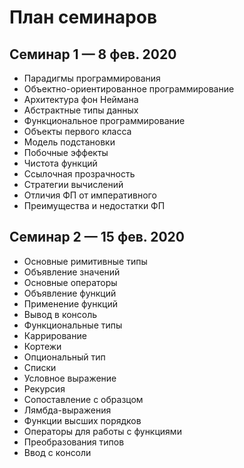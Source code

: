 # План семинаров

## Семинар 1 — 8 фев. 2020

* Парадигмы программирования
* Объектно-ориентированное программирование
* Архитектура фон Неймана
* Абстрактные типы данных
* Функциональное программирование
* Объекты первого класса
* Модель подстановки
* Побочные эффекты
* Чистота функций
* Ссылочная прозрачность
* Стратегии вычислений
* Отличия ФП от императивного
* Преимущества и недостатки ФП

## Семинар 2 — 15 фев. 2020

* Основные римитивные типы
* Объявление значений
* Основные операторы
* Объявление функций
* Применение функций
* Вывод в консоль
* Функциональные типы
* Каррирование
* Кортежи
* Опциональный тип
* Списки
* Условное выражение
* Рекурсия
* Сопоставление с образцом
* Лямбда-выражения
* Функции высших порядков
* Операторы для работы с функциями
* Преобразования типов
* Ввод с консоли
